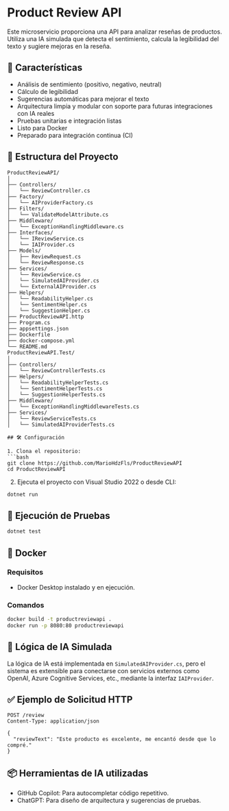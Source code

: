 
# Product Review API

Este microservicio proporciona una API para analizar reseñas de productos. Utiliza una IA simulada que detecta el sentimiento, calcula la legibilidad del texto y sugiere mejoras en la reseña.

## 🚀 Características

- Análisis de sentimiento (positivo, negativo, neutral)
- Cálculo de legibilidad
- Sugerencias automáticas para mejorar el texto
- Arquitectura limpia y modular con soporte para futuras integraciones con IA reales
- Pruebas unitarias e integración listas
- Listo para Docker
- Preparado para integración continua (CI)

## 🧱 Estructura del Proyecto

```
ProductReviewAPI/
│
├── Controllers/
│   └── ReviewController.cs
├── Factory/
│   └── AIProviderFactory.cs
├── Filters/
│   └── ValidateModelAttribute.cs
├── Middleware/
│   └── ExceptionHandlingMiddleware.cs
├── Interfaces/
│   └── IReviewService.cs
│   └── IAIProvider.cs
├── Models/
│   ├── ReviewRequest.cs
│   └── ReviewResponse.cs
├── Services/
│   └── ReviewService.cs
│   └── SimulatedAIProvider.cs
│   └── ExternalAIProvider.cs
├── Helpers/
│   └── ReadabilityHelper.cs
│   └── SentimentHelper.cs
│   └── SuggestionHelper.cs
├── ProductReviewAPI.http
├── Program.cs
├── appsettings.json
├── Dockerfile
├── docker-compose.yml
└── README.md
ProductReviewAPI.Test/
│
├── Controllers/
│   └── ReviewControllerTests.cs
├── Helpers/
│   └── ReadabilityHelperTests.cs
│   └── SentimentHelperTests.cs
│   └── SuggestionHelperTests.cs
├── Middleware/
│   └── ExceptionHandlingMiddlewareTests.cs
├── Services/
│   └── ReviewServiceTests.cs
│   └── SimulatedAIProviderTests.cs

## 🛠 Configuración

1. Clona el repositorio:
```bash
git clone https://github.com/MarioHdzFls/ProductReviewAPI
cd ProductReviewAPI
```

2. Ejecuta el proyecto con Visual Studio 2022 o desde CLI:
```bash
dotnet run
```

## 🧪 Ejecución de Pruebas

```bash
dotnet test
```

## 🐳 Docker

### Requisitos

- Docker Desktop instalado y en ejecución.

### Comandos

```bash
docker build -t productreviewapi .
docker run -p 8080:80 productreviewapi
```

## 🧠 Lógica de IA Simulada

La lógica de IA está implementada en `SimulatedAIProvider.cs`, pero el sistema es extensible para conectarse con servicios externos como OpenAI, Azure Cognitive Services, etc., mediante la interfaz `IAIProvider`.

## ✅ Ejemplo de Solicitud HTTP

```
POST /review
Content-Type: application/json

{
  "reviewText": "Este producto es excelente, me encantó desde que lo compré."
}
```

## 📦 Herramientas de IA utilizadas

- GitHub Copilot: Para autocompletar código repetitivo.
- ChatGPT: Para diseño de arquitectura y sugerencias de pruebas.

